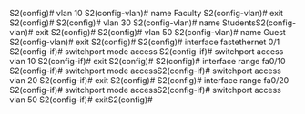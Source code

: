 S2(config)# vlan 10
S2(config-vlan)# name Faculty
S2(config-vlan)# exit​
S2(config)#
S2(config)# vlan 30
S2(config-vlan)# name Students​
S2(config-vlan)# exit​
S2(config)#
S2(config)# vlan 50
S2(config-vlan)# name Guest​
S2(config-vlan)# exit
S2(config)#
S2(config)# interface fastethernet 0/1
S2(config-if)# switchport mode access​
S2(config-if)# switchport access vlan 10
S2(config-if)# exit​
S2(config)#
S2(config)# interface range fa0/10
S2(config-if)# switchport mode access​
S2(config-if)# switchport access vlan 20
S2(config-if)# exit
S2(config)#
S2(config)# interface range fa0/20
S2(config-if)# switchport mode access​
S2(config-if)# switchport access vlan 50
S2(config-if)# exit​
S2(config)#​

